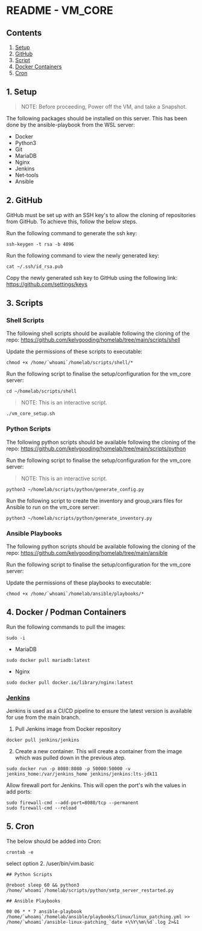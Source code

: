 # README - VM_CORE

## Contents

1. [Setup](#1-setup)
2. [GitHub](#2-github)
3. [Script](#3-script)
4. [Docker Containers](#4-docker-containers)
5. [Cron](#5-cron)

## 1. Setup

> NOTE: Before proceeding, Power off the VM, and take a Snapshot.

The following packages should be installed on this server. This has been done by the ansible-playbook from the WSL server:

- Docker
- Python3
- Git
- MariaDB
- Nginx
- Jenkins
- Net-tools
- Ansible

## 2. GitHub

GitHub must be set up with an SSH key's to allow the cloning of repositories from GitHub. To achieve this, follow the below steps.

Run the following command to generate the ssh key:

```
ssh-keygen -t rsa -b 4096
```

Run the following command to view the newly generated key:

```
cat ~/.ssh/id_rsa.pub
```

Copy the newly generated ssh key to GitHub using the following link: https://github.com/settings/keys

## 3. Scripts

### Shell Scripts

The following shell scripts should be available following the cloning of the repo: https://github.com/kelvgooding/homelab/tree/main/scripts/shell

Update the permissions of these scripts to executable:

```
chmod +x /home/`whoami`/homelab/scripts/shell/*
```

Run the following script to finalise the setup/configuration for the vm_core server:

```
cd ~/homelab/scripts/shell
```

> NOTE: This is an interactive script.

```
./vm_core_setup.sh
```

### Python Scripts

The following python scripts should be available following the cloning of the repo: https://github.com/kelvgooding/homelab/tree/main/scripts/python

Run the following script to finalise the setup/configuration for the vm_core server:

> NOTE: This is an interactive script.

```
python3 ~/homelab/scripts/python/generate_config.py
```

Run the following script to create the inventory and group_vars files for Ansible to run on the vm_core server:

```
python3 ~/homelab/scripts/python/generate_inventory.py
```

### Ansible Playbooks

The following python scripts should be available following the cloning of the repo: https://github.com/kelvgooding/homelab/tree/main/ansible

Run the following script to finalise the setup/configuration for the vm_core server:

Update the permissions of these playbooks to executable:

```
chmod +x /home/`whoami`/homelab/ansible/playbooks/*
```

## 4. Docker / Podman Containers

Run the following commands to pull the images:

```
sudo -i
```

- MariaDB
```
sudo docker pull mariadb:latest
```

- Nginx

```
sudo docker pull docker.io/library/nginx:latest
```
### [Jenkins](https://hub.docker.com/r/jenkins/jenkins)

Jenkins is used as a CI/CD pipeline to ensure the latest version is available for use from the main branch.

1. Pull Jenkins image from Docker repository

```
docker pull jenkins/jenkins
```
2. Create a new container. This will create a container from the image which was pulled down in the previous atep.

```
sudo docker run -p 8080:8080 -p 50000:50000 -v jenkins_home:/var/jenkins_home jenkins/jenkins:lts-jdk11
```

Allow firewall port for Jenkins. This will open the port's wih the values in add ports:

```
sudo firewall-cmd --add-port=8080/tcp --permanent
sudo firewall-cmd --reload
```

## 5. Cron

The below should be added into Cron:

```
crontab -e
```
select option 2. /user/bin/vim.basic

```
## Python Scripts

@reboot sleep 60 && python3 /home/`whoami`/homelab/scripts/python/smtp_server_restarted.py

## Ansible Playbooks

00 06 * * 7 ansible-playbook /home/`whoami`/homelab/ansible/playbooks/linux/linux_patching.yml >> /home/`whoami`/ansible-linux-patching_`date +\%Y\%m\%d`.log 2>&1
```